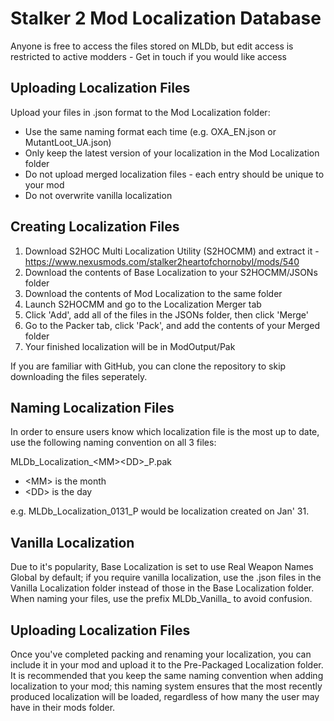 # Stalker 2 Mod Localization Database

Anyone is free to access the files stored on MLDb, but edit access is restricted to active modders - Get in touch if you would like access

## Uploading Localization Files

Upload your files in .json format to the Mod Localization folder:
- Use the same naming format each time (e.g. OXA_EN.json or MutantLoot_UA.json)
- Only keep the latest version of your localization in the Mod Localization folder
- Do not upload merged localization files - each entry should be unique to your mod
- Do not overwrite vanilla localization

## Creating Localization Files

1. Download S2HOC Multi Localization Utility (S2HOCMM) and extract it - https://www.nexusmods.com/stalker2heartofchornobyl/mods/540
2. Download the contents of Base Localization to your S2HOCMM/JSONs folder
3. Download the contents of Mod Localization to the same folder
4. Launch S2HOCMM and go to the Localization Merger tab
5. Click 'Add', add all of the files in the JSONs folder, then click 'Merge'
6. Go to the Packer tab, click 'Pack', and add the contents of your Merged folder
7. Your finished localization will be in ModOutput/Pak

If you are familiar with GitHub, you can clone the repository to skip downloading the files seperately.

## Naming Localization Files

In order to ensure users know which localization file is the most up to date, use the following naming convention on all 3 files:

  MLDb_Localization_\<MM>\<DD>\_P.pak
  - \<MM> is the month
  - \<DD> is the day

e.g. MLDb_Localization_0131_P would be localization created on Jan' 31.

## Vanilla Localization

Due to it's popularity, Base Localization is set to use Real Weapon Names Global by default; if you require vanilla localization, use the .json files in the Vanilla Localization folder instead of those in the Base Localization folder. When naming your files, use the prefix MLDb_Vanilla_ to avoid confusion.

## Uploading Localization Files

Once you've completed packing and renaming your localization, you can include it in your mod and upload it to the Pre-Packaged Localization folder. 
It is recommended that you keep the same naming convention when adding localization to your mod; this naming system ensures that the most recently produced localization will be loaded, regardless of how many the user may have in their mods folder.
